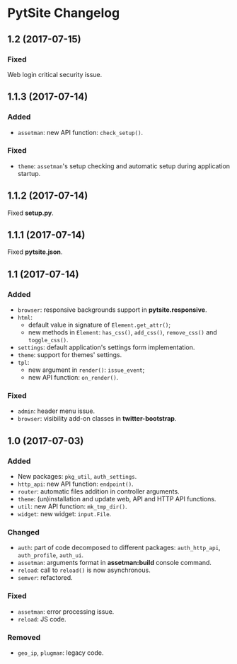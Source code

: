 # PytSite Changelog


## 1.2 (2017-07-15)
### Fixed
Web login critical security issue.


## 1.1.3 (2017-07-14)
### Added
- `assetman`: new API function: `check_setup()`.

### Fixed
- `theme`: `assetman`'s setup checking and automatic setup during application startup.


## 1.1.2 (2017-07-14)
Fixed **setup.py**.


## 1.1.1 (2017-07-14)
Fixed **pytsite.json**.


## 1.1 (2017-07-14)
### Added
- `browser`: responsive backgrounds support in **pytsite.responsive**.
- `html`:
    - default value in signature of `Element.get_attr()`;
    - new methods in `Element`: `has_css()`, `add_css()`, `remove_css()` and `toggle_css()`.
- `settings`: default application's settings form implementation.
- `theme`: support for themes' settings.
- `tpl`:
    - new argument in `render()`: `issue_event`;
    - new API function: `on_render()`.

### Fixed
- `admin`: header menu issue.
- `browser`: visibility add-on classes in **twitter-bootstrap**.


## 1.0 (2017-07-03)
### Added
- New packages: `pkg_util`, `auth_settings`.
- `http_api`: new API function: `endpoint()`.
- `router`: automatic files addition in controller arguments.
- `theme`: (un)installation and update web, API and HTTP API functions.
- `util`: new API function: `mk_tmp_dir()`.
- `widget`: new widget: `input.File`.

### Changed
- `auth`: part of code decomposed to different packages: `auth_http_api`, `auth_profile`, `auth_ui`.
- `assetman`: arguments format in **assetman:build** console command.
- `reload`: call to `reload()` is now asynchronous.
- `semver`: refactored.

### Fixed
- `assetman`: error processing issue.
- `reload`: JS code.

### Removed
- `geo_ip`, `plugman`: legacy code.

